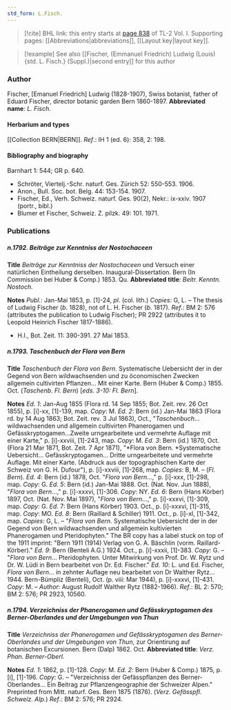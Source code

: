 ```yaml
---
std_form: L.Fisch.
---
```


> [!cite] BHL link: this entry starts at [page 838](https://www.biodiversitylibrary.org/page/33120969) of TL-2 Vol. I.
> Supporting pages: [[Abbreviations|abbreviations]], [[Layout key|layout key]].

> [!example] See also [[Fischer, (Emmanuel Friedrich) Ludwig (Louis) {std. L. Fisch.} (Suppl.)|second entry]] for this author

### Author

Fischer, \[Emanuel Friedrich\] Ludwig (1828-1907), Swiss botanist, father of Eduard Fischer, director botanic garden Bern 1860-1897. 
**Abbreviated name**: *L. Fisch.*

#### Herbarium and types

[[Collection BERN|BERN]].
*Ref*.: IH 1 (ed. 6): 358, 2: 198.

#### Bibliography and biography

Barnhart 1: 544; GR p. 640.
- Schröter, Viertelj.-Schr. naturf. Ges. Zürich 52: 550-553. 1906.
- Anon., Bull. Soc. bot. Belg. 44: 153-154. 1907.
- Fischer, Ed., Verh. Schweiz. naturf. Ges. 90(2), Nekr.: ix-xxiv. 1907 (portr., bibl.)
- Blumer et Fischer, Schweiz. Z. pilzk. 49: 101. 1971.

### Publications

##### n.1792. Beiträge zur Kenntniss der Nostochaceen

**Title**
*Beiträge zur Kenntniss der Nostochaceen* und Versuch einer natürlichen Eintheilung derselben. Inaugural-Dissertation. Bern (In Commission bei Huber & Comp.) 1853. Qu.
**Abbreviated title**: *Beitr. Kenntn. Nostoch.*

**Notes**
*Publ*.: Jan-Mai 1853, p. \[1\]-24, *pl*. (col. lith.) *Copies*: G, L. – The thesis of Ludwig Fischer (*b*. 1828), not of L. H. Fischer (*b*. 1817).
*Ref*.: BM 2: 576 (attributes the publication to Ludwig Fischer); PR 2922 (attributes it to Leopold Heinrich Fischer 1817-1886).
- H.I., Bot. Zeit. 11: 390-391. 27 Mai 1853.

##### n.1793. Taschenbuch der Flora von Bern

**Title**
*Taschenbuch der Flora von Bern*. Systematische Uebersicht der in der Gegend von Bern wildwachsenden und zu öconomischen Zwecken allgemein cultivirten Pflanzen... Mit einer Karte. Bern (Huber & Comp.) 1855. Oct. (*Taschenb. Fl. Bern*) \[*eds. 3-10: Fl. Bern*\].

**Notes**
*Ed. 1*: Jan-Aug 1855 (Flora rd. 14 Sep 1855; Bot. Zeit. rev. 26 Oct 1855), p. \[i\]-xx, \[1\]-139, map. *Copy*: M.
*Ed. 2*: Bern (id.) Jan-Mai 1863 (Flora rd. by 14 Aug 1863; Bot. Zeit. rev. 3 Jul 1863), Oct., "*Taschenbuch*... wildwachsenden und allgemein cultivirten Phanerogamen und Gefässkryptogamen...Zweite urngearbeitete und vermehrte Auflage mit einer Karte," p. \[i\]-xxviii, \[1\]-243, map. *Copy*: M.
*Ed. 3*: Bern (id.) 1870, Oct. (Flora 21 Mar 1871, Bot. Zeit. 7 Apr 1871), "*Flora von Bern. *Systematische Uebersicht... Gefässkryptogamen... Dritte urngearbeitete und vermehrte Auflage. Mit einer Karte. (Abdruck aus der topographischen Karte der Schweiz von G. H. Dufour"), p. \[i\]-xxviii, \[1\]-268, map. *Copies*: B, M. – (*Fl. Bern*).
*Ed. 4*: Bern (id.) 1878, Oct. "*Flora von Bern*...," p. \[i\]-xxx, \[1\]-298, map. *Copy*: G.
*Ed. 5*: Bern (id.) Jan-Mai 1888. Oct. (Nat. Nov. Jun 1888), "*Flora von Bern*...," p. \[i\]-xxxvi, \[1\]-306. *Copy*: NY.
*Ed. 6*: Bern (Hans Körber) 1897, Oct. (Nat. Nov. Mai 1897), "*Flora von Bern*...," p. \[i\]-xxxvi, \[1\]-309, map. *Copy*: G.
*Ed*. 7: Bern (Hans Körber) 1903. Oct., p. \[i\]-xxxvi, \[1\]-315, map. *Copy*: MO.
*Ed. 8*: Bern (Raillard & Schiller) 1911. Oct., p. \[i\]-xl, \[1\]-342, map. *Copies*: G, L. – "*Flora von Bern*. Systematische Uebersicht der in der Gegend von Bern wildwachsenden und allgemein kultivierten Phanerogamen und Pteridophyten." The BR copy has a label stuck on top of the 1911 imprint: "Bern 1911 (1914) Verlag von G. A. Bäschlin (vorm. Raillard-Körber)."
*Ed. 9*: Bern (Benteli A.G.) 1924. Oct., p. \[i\]-xxxii, \[1\]-383. *Copy*: G. – "*Flora von Bern*... Pteridophyten. Unter Mitwirkung von Prof. Dr. W. Rytz und Dr. W. Lüdi in Bern bearbeitet von Dr. Ed. Fischer."
*Ed. 10*: L. und Ed. Fischer, *Flora von Bern*... in zehnter Auflage neu bearbeitet von Dr Walther Rytz... 1944. Bern-Bümpliz (Benteli), Oct. (p. viii: Mar 1944), p. \[i\]-xxxvi, \[1\]-431. *Copy*: M. – *Author*: August Rudolf Walther Rytz (1882-1966).
*Ref*.: BL 2: 570; BM 2: 576; PR 2923, 10560.

##### n.1794. Verzeichniss der Phanerogamen und Gefässkryptogamen des Berner-Oberlandes und der Umgebungen von Thun

**Title**
*Verzeichniss der Phanerogamen und Gefässkryptogamen des Berner-Oberlandes und der Umgebungen von Thun*, zur Orientirung auf botanischen Excursionen. Bern (Dalp) 1862. Oct.
**Abbreviated title**: *Verz. Phan. Berner-Oberl.*

**Notes**
*Ed. 1*: 1862, p. \[1\]-128. *Copy*: M.
*Ed. 2*: Bern (Huber & Comp.) 1875, p. \[i\], \[1\]-196. *Copy*: G. – "Verzeichniss der Gefässpflanzen des Berner-Oberlandes... Ein Beitrag zur Pflanzengeographie der Schweizer Alpen." Preprinted from Mitt. naturf. Ges. Bern 1875 (1876). (*Verz. Gefässpfl. Schweiz. Alp.*)
*Ref*.: BM 2: 576; PR 2924.

